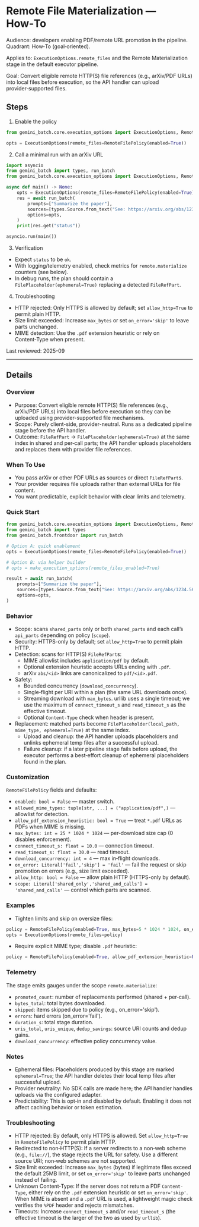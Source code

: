 # Remote File Materialization — How‑To

Audience: developers enabling PDF/remote URL promotion in the pipeline. Quadrant: How‑To (goal‑oriented).

Applies to: `ExecutionOptions.remote_files` and the Remote Materialization stage in the default executor pipeline.

Goal: Convert eligible remote HTTP(S) file references (e.g., arXiv/PDF URLs) into local files before execution, so the API handler can upload provider‑supported files.

## Steps

1. Enable the policy

```python title="enable_remote_files.py"
from gemini_batch.core.execution_options import ExecutionOptions, RemoteFilePolicy

opts = ExecutionOptions(remote_files=RemoteFilePolicy(enabled=True))
```

2. Call a minimal run with an arXiv URL

```python title="run_with_remote.py"
import asyncio
from gemini_batch import types, run_batch
from gemini_batch.core.execution_options import ExecutionOptions, RemoteFilePolicy

async def main() -> None:
    opts = ExecutionOptions(remote_files=RemoteFilePolicy(enabled=True))
    res = await run_batch(
        prompts=["Summarize the paper"],
        sources=[types.Source.from_text("See: https://arxiv.org/abs/1234.56789")],
        options=opts,
    )
    print(res.get("status"))

asyncio.run(main())
```

3. Verification

- Expect `status` to be `ok`.
- With logging/telemetry enabled, check metrics for `remote.materialize` counters (see below).
- In debug runs, the plan should contain a `FilePlaceholder(ephemeral=True)` replacing a detected `FileRefPart`.

4. Troubleshooting

- HTTP rejected: Only HTTPS is allowed by default; set `allow_http=True` to permit plain HTTP.
- Size limit exceeded: Increase `max_bytes` or set `on_error='skip'` to leave parts unchanged.
- MIME detection: Use the `.pdf` extension heuristic or rely on Content‑Type when present.

Last reviewed: 2025-09

---

## Details

### Overview

- Purpose: Convert eligible remote HTTP(S) file references (e.g., arXiv/PDF URLs) into local files before execution so they can be uploaded using provider-supported file mechanisms.
- Scope: Purely client-side, provider-neutral. Runs as a dedicated pipeline stage before the API handler.
- Outcome: `FileRefPart` → `FilePlaceholder(ephemeral=True)` at the same index in shared and per‑call parts; the API handler uploads placeholders and replaces them with provider file references.

### When To Use

- You pass arXiv or other PDF URLs as sources or direct `FileRefPart`s.
- Your provider requires file uploads rather than external URLs for file content.
- You want predictable, explicit behavior with clear limits and telemetry.

### Quick Start

```python
from gemini_batch.core.execution_options import ExecutionOptions, RemoteFilePolicy
from gemini_batch import types
from gemini_batch.frontdoor import run_batch

# Option A: quick enablement
opts = ExecutionOptions(remote_files=RemoteFilePolicy(enabled=True))

# Option B: via helper builder
# opts = make_execution_options(remote_files_enabled=True)

result = await run_batch(
    prompts=["Summarize the paper"],
    sources=[types.Source.from_text("See: https://arxiv.org/abs/1234.56789v2")],
    options=opts,
)
```

### Behavior

- Scope: scans `shared_parts` only or both `shared_parts` and each call’s `api_parts` depending on policy (`scope`).
- Security: HTTPS-only by default; set `allow_http=True` to permit plain HTTP.
- Detection: scans for HTTP(S) `FileRefPart`s:
  - MIME allowlist includes `application/pdf` by default.
  - Optional extension heuristic accepts URLs ending with `.pdf`.
  - arXiv `abs/<id>` links are canonicalized to `pdf/<id>.pdf`.
- Safety:
  - Bounded concurrency (`download_concurrency`).
  - Single‑flight per URI within a plan (the same URL downloads once).
  - Streaming download with `max_bytes`. urllib uses a single timeout; we use
    the maximum of `connect_timeout_s` and `read_timeout_s` as the effective timeout.
  - Optional `Content-Type` check when header is present.
- Replacement: matched parts become `FilePlaceholder(local_path, mime_type, ephemeral=True)` at the same index.
  - Upload and cleanup: the API handler uploads placeholders and unlinks ephemeral temp files after a successful upload.
  - Failure cleanup: if a later pipeline stage fails before upload, the executor
    performs a best‑effort cleanup of ephemeral placeholders found in the plan.

### Customization

`RemoteFilePolicy` fields and defaults:

- `enabled: bool = False` — master switch.
- `allowed_mime_types: tuple[str, ...] = ("application/pdf",)` — allowlist for detection.
- `allow_pdf_extension_heuristic: bool = True` — treat `*.pdf` URLs as PDFs when MIME is missing.
- `max_bytes: int = 25 * 1024 * 1024` — per‑download size cap (0 disables enforcement).
- `connect_timeout_s: float = 10.0` — connection timeout.
- `read_timeout_s: float = 30.0` — read timeout.
- `download_concurrency: int = 4` — max in‑flight downloads.
- `on_error: Literal['fail','skip'] = 'fail'` — fail the request or skip promotion on errors (e.g., size limit exceeded).
- `allow_http: bool = False` — allow plain HTTP (HTTPS-only by default).
- `scope: Literal['shared_only','shared_and_calls'] = 'shared_and_calls'` — control which parts are scanned.

### Examples

- Tighten limits and skip on oversize files:

```python
policy = RemoteFilePolicy(enabled=True, max_bytes=5 * 1024 * 1024, on_error="skip")
opts = ExecutionOptions(remote_files=policy)
```

- Require explicit MIME type; disable `.pdf` heuristic:

```python
policy = RemoteFilePolicy(enabled=True, allow_pdf_extension_heuristic=False)
```

### Telemetry

The stage emits gauges under the scope `remote.materialize`:

- `promoted_count`: number of replacements performed (shared + per‑call).
- `bytes_total`: total bytes downloaded.
- `skipped`: items skipped due to policy (e.g., on_error='skip').
- `errors`: hard errors (on_error='fail').
- `duration_s`: total stage duration.
- `uris_total`, `uris_unique`, `dedup_savings`: source URI counts and dedup gains.
- `download_concurrency`: effective policy concurrency value.

### Notes

- Ephemeral files: Placeholders produced by this stage are marked `ephemeral=True`; the API handler deletes their local temp files after successful upload.
- Provider neutrality: No SDK calls are made here; the API handler handles uploads via the configured adapter.
- Predictability: This is opt‑in and disabled by default. Enabling it does not affect caching behavior or token estimation.

### Troubleshooting

- HTTP rejected: By default, only HTTPS is allowed. Set `allow_http=True` in `RemoteFilePolicy` to permit plain HTTP.
- Redirected to non‑HTTP(S): If a server redirects to a non‑web scheme (e.g., `file://`), the stage rejects the URL for safety. Use a different source URI; non‑web schemes are not supported.
- Size limit exceeded: Increase `max_bytes` (bytes) if legitimate files exceed the default 25MB limit, or set `on_error='skip'` to leave parts unchanged instead of failing.
- Unknown Content‑Type: If the server does not return a PDF `Content-Type`, either rely on the `.pdf` extension heuristic or set `on_error='skip'`. When MIME is absent and a `.pdf` URL is used, a lightweight magic check verifies the `%PDF` header and rejects mismatches.
- Timeouts: Increase `connect_timeout_s` and/or `read_timeout_s` (the effective timeout is the larger of the two as used by `urllib`).
